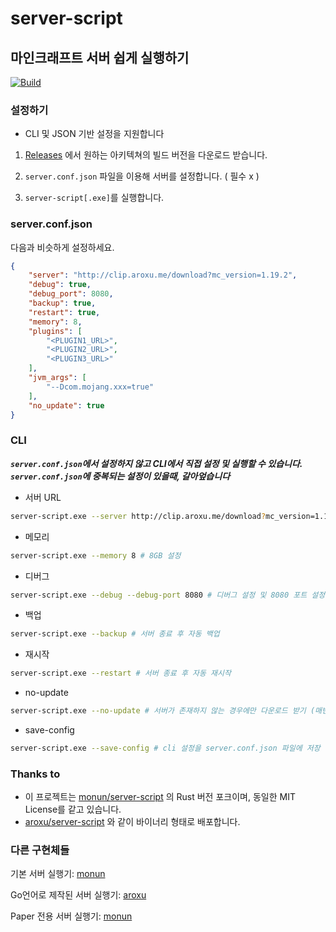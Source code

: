 # server-script
## 마인크래프트 서버 쉽게 실행하기 

[![Build](https://github.com/dolphin2410/server-script/actions/workflows/publish.yml/badge.svg)](https://github.com/dolphin2410/server-script/actions/workflows/publish.yml)

### 설정하기
- CLI 및 JSON 기반 설정을 지원합니다

1. [Releases](https://github.com/dolphin2410/server-script/releases) 에서 원하는 아키텍쳐의 빌드 버전을 다운로드 받습니다.

2. `server.conf.json` 파일을 이용해 서버를 설정합니다. ( 필수 x )

3. `server-script[.exe]`를 실행합니다.

### server.conf.json
다음과 비슷하게 설정하세요.
```json
{
    "server": "http://clip.aroxu.me/download?mc_version=1.19.2",
    "debug": true,
    "debug_port": 8080,
    "backup": true,
    "restart": true,
    "memory": 8,
    "plugins": [
        "<PLUGIN1_URL>",
        "<PLUGIN2_URL>",
        "<PLUGIN3_URL>"
    ],
    "jvm_args": [
        "--Dcom.mojang.xxx=true"
    ],
    "no_update": true
}
```

### CLI
***`server.conf.json`에서 설정하지 않고 CLI에서 직접 설정 및 실행할 수 있습니다. `server.conf.json`에 중복되는 설정이 있을때, 갈아엎습니다***
- 서버 URL
```bash
server-script.exe --server http://clip.aroxu.me/download?mc_version=1.19.2 # 서버 jar URL 설정
```
- 메모리
```bash
server-script.exe --memory 8 # 8GB 설정
```
- 디버그
```bash
server-script.exe --debug --debug-port 8080 # 디버그 설정 및 8080 포트 설정
```
- 백업
```bash
server-script.exe --backup # 서버 종료 후 자동 백업
```
- 재시작
```bash
server-script.exe --restart # 서버 종료 후 자동 재시작
```
- no-update
```bash
server-script.exe --no-update # 서버가 존재하지 않는 경우에만 다운로드 받기 (매번 다운로드 하지 않는다)
```

- save-config
```bash
server-script.exe --save-config # cli 설정을 server.conf.json 파일에 저장
```

### Thanks to
* 이 프로젝트는 [monun/server-script](https://github.com/monun/server-script) 의 Rust 버전 포크이며, 동일한 MIT License를 같고 있습니다.
* [aroxu/server-script](https://github.com/aroxu/server-script) 와 같이 바이너리 형태로 배포합니다.

### 다른 구현체들
기본 서버 실행기: [monun](https://github.com/monun/server-script/)

Go언어로 제작된 서버 실행기: [aroxu](https://github.com/aroxu/server-script)

Paper 전용 서버 실행기: [monun](https://github.com/monun/server-script/tree/paper)
